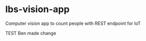 # lbs-vision-app
Computer vision app to count people with REST endpoint for IoT

TEST Ben made change
